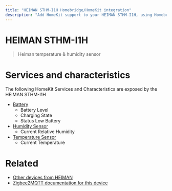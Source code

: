 ```yaml
---
title: "HEIMAN STHM-I1H Homebridge/HomeKit integration"
description: "Add HomeKit support to your HEIMAN STHM-I1H, using Homebridge, Zigbee2MQTT and homebridge-z2m."
---
```

<!---
This file has been GENERATED using src/docgen/docgen.ts
DO NOT EDIT THIS FILE MANUALLY!
-->
# HEIMAN STHM-I1H
> Heiman temperature & humidity sensor


# Services and characteristics
The following HomeKit Services and Characteristics are exposed by
the HEIMAN STHM-I1H

* [Battery](../../battery.md)
  * Battery Level
  * Charging State
  * Status Low Battery
* [Humidity Sensor](../../sensors.md)
  * Current Relative Humidity
* [Temperature Sensor](../../sensors.md)
  * Current Temperature


# Related
* [Other devices from HEIMAN](../index.md#heiman)
* [Zigbee2MQTT documentation for this device](https://www.zigbee2mqtt.io/devices/STHM-I1H.html)